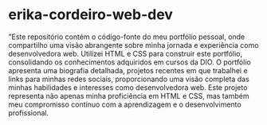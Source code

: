 # erika-cordeiro-web-dev
"Este repositório contém o código-fonte do meu portfólio pessoal, onde compartilho uma visão abrangente sobre minha jornada e experiência como desenvolvedora web. Utilizei HTML e CSS para construir este portfólio, consolidando os conhecimentos adquiridos em cursos da DIO. O portfólio apresenta uma biografia detalhada, projetos recentes em que trabalhei e links para minhas redes sociais, proporcionando uma visão completa das minhas habilidades e interesses como desenvolvedora web. Este projeto representa não apenas minha proficiência em HTML e CSS, mas também meu compromisso contínuo com a aprendizagem e o desenvolvimento profissional.

